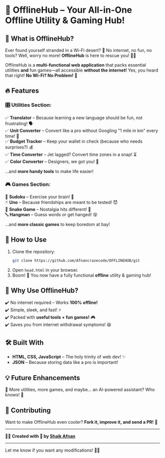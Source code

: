 
# 🚀 OfflineHub – Your All-in-One Offline Utility & Gaming Hub!  

## 🌟 What is OfflineHub?  
Ever found yourself stranded in a Wi-Fi desert? 🌵 No internet, no fun, no tools? Well, worry no more! **OfflineHub** is here to rescue you! 🦸‍♂️  

OfflineHub is a **multi-functional web application** that packs essential utilities **and** fun games—all accessible **without the internet!** Yes, you heard that right! **No Wi-Fi? No Problem!** 💪  

## 🔥 Features  
### 🎛️ **Utilities Section:**  
✅ **Translator** – Because learning a new language should be fun, not frustrating! 🗣️  
✅ **Unit Converter** – Convert like a pro without Googling "1 mile in km" every time! 📏  
✅ **Budget Tracker** – Keep your wallet in check (because who needs surprises?) 💰  
✅ **Time Converter** – Jet lagged? Convert time zones in a snap! ⏳  
✅ **Color Converter** – Designers, we got you! 🎨  

…and **more handy tools** to make life easier!  

### 🎮 **Games Section:**  
🎲 **Sudoku** – Exercise your brain! 🧠  
🃏 **Uno** – Because friendships are meant to be tested! 😈  
🐍 **Snake Game** – Nostalgia hits different! 🐍  
🔤 **Hangman** – Guess words or get hanged! 😵  

…and **more classic games** to keep boredom at bay!  

## 🚀 How to Use  
1. Clone the repository:  
   ```bash
   git clone https://github.com/Afnancrazecode/OFFLINEHUB/git
   ```
2. Open `head.html` in your browser.  
3. Boom! 🎉 You now have a fully functional **offline** utility & gaming hub!  

## 📌 Why Use OfflineHub?  
✔️ No internet required – Works **100% offline!**  
✔️ Simple, sleek, and fast! ⚡  
✔️ Packed with **useful tools + fun games!** 🎮  
✔️ Saves you from internet withdrawal symptoms! 😆  

## 🛠️ Built With  
- **HTML, CSS, JavaScript** – The holy trinity of web dev! ✨  
- **JSON** – Because storing data like a pro is important!  

## 💡 Future Enhancements  
🚀 More utilities, more games, and maybe… an AI-powered assistant? Who knows! 🤖  

## 🤝 Contributing  
Want to make OfflineHub even cooler? **Fork it, improve it, and send a PR!** 🚀  

---

👨‍💻 **Created with 💙 by [Shaik Afnan](https://github.com/Afnancrazecode/)**  

---

Let me know if you want any modifications! 🚀😃
